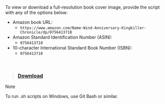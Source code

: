 To view or download a full-resolution book cover image, provide the script with any of the options below:

- Amazon book URL: 
  - ```https://www.amazon.com/Name-Wind-Anniversary-Kingkiller-Chronicle/dp/0756413710```
- Amazon Standard Identification Number (ASIN): 
  - ```0756413710```
- 10-character International Standard Book Number (ISBN): 
  - ```0756413710```

<br>

> ### [Download](https://github.com/drewmarsh/amazon-book-cover-grabber/releases/download/v1.0.0/amazon_book_cover_grabber.sh)

> [!NOTE]
>
> To run .sh scripts on Windows, use Git Bash or similar.
